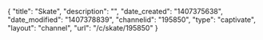 {
    "title": "Skate",
    "description": "",
    "date_created": "1407375638",
    "date_modified": "1407378839",
    "channelid": "195850",
    "type": "captivate",
    "layout": "channel",
    "url": "\/c\/skate\/195850"
}